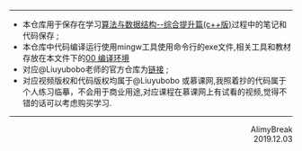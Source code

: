 ***
+ 本仓库用于保存在学习[算法与数据结构--综合提升篇(c++版)](https://coding.imooc.com/class/chapter/71.html )过程中的笔记和代码保存 ;
+ 本仓库中代码编译运行使用mingw工具使用命令行的exe文件,相关工具和教材存放在本文件下的[00 编译环境](https://github.com/AlimyBreak/DataStructuresAndAlgorithms/tree/master/%E8%A7%86%E9%A2%91%E5%AD%A6%E4%B9%A0%E7%AC%94%E8%AE%B0/%E7%A8%8B%E5%BA%8F%E5%91%98%E7%9A%84%E5%86%85%E5%8A%9F%E4%BF%AE%E7%82%BC%E7%AE%97%E6%B3%95%E6%95%B0%E6%8D%AE%E7%BB%93%E6%9E%84_%E6%85%95%E8%AF%BE%E7%BD%91LiuyuBobo/00%20%E7%BC%96%E8%AF%91%E7%8E%AF%E5%A2%83 )
+ 对应@Liuyubobo老师的官方仓库为[链接](https://github.com/liuyubobobo/Play-with-Algorithms) ;
+ 对应视频版权和代码版权均属于@Liuyubobo 或慕课网,我照着抄的代码属于个人练习临摹，不会用于商业用途,对应课程在慕课网上有试看的视频,觉得不错的话可以考虑购买学习.

***
<div align = right>
AlimyBreak
</div>
<div align = right>
2019.12.03
</div>

